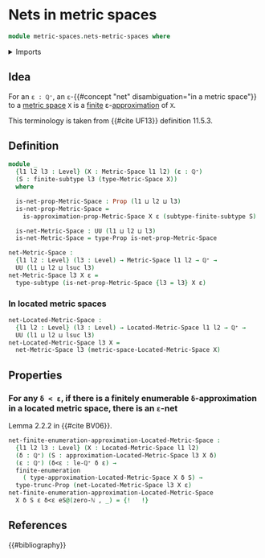 # Nets in metric spaces

```agda
module metric-spaces.nets-metric-spaces where
```

<details><summary>Imports</summary>

```agda
open import elementary-number-theory.positive-rational-numbers
open import elementary-number-theory.natural-numbers

open import foundation.universe-levels
open import foundation.subtypes
open import foundation.dependent-pair-types
open import univalent-combinatorics.finite-subtypes
open import metric-spaces.metric-spaces
open import foundation.propositional-truncations
open import univalent-combinatorics.finitely-enumerable-subtypes
open import foundation.propositions
open import metric-spaces.approximations-metric-spaces
open import metric-spaces.located-metric-spaces
open import univalent-combinatorics.finitely-enumerable-types
```

</details>

## Idea

For an `ε : ℚ⁺`, an
`ε`-{{#concept "net" disambiguation="in a metric space"}} to a
[metric space](metric-spaces.metric-spaces.md) `X` is a
[finite](univalent-combinatorics.finite-subtypes.md)
ε-[approximation](metric-spaces.approximations-metric-spaces.md) of `X`.

This terminology is taken from {{#cite UF13}} definition 11.5.3.

## Definition

```agda
module _
  {l1 l2 l3 : Level} (X : Metric-Space l1 l2) (ε : ℚ⁺)
  (S : finite-subtype l3 (type-Metric-Space X))
  where

  is-net-prop-Metric-Space : Prop (l1 ⊔ l2 ⊔ l3)
  is-net-prop-Metric-Space =
    is-approximation-prop-Metric-Space X ε (subtype-finite-subtype S)

  is-net-Metric-Space : UU (l1 ⊔ l2 ⊔ l3)
  is-net-Metric-Space = type-Prop is-net-prop-Metric-Space

net-Metric-Space :
  {l1 l2 : Level} (l3 : Level) → Metric-Space l1 l2 → ℚ⁺ →
  UU (l1 ⊔ l2 ⊔ lsuc l3)
net-Metric-Space l3 X ε =
  type-subtype (is-net-prop-Metric-Space {l3 = l3} X ε)
```

### In located metric spaces

```agda
net-Located-Metric-Space :
  {l1 l2 : Level} (l3 : Level) → Located-Metric-Space l1 l2 → ℚ⁺ →
  UU (l1 ⊔ l2 ⊔ lsuc l3)
net-Located-Metric-Space l3 X =
  net-Metric-Space l3 (metric-space-Located-Metric-Space X)
```

## Properties

### For any `δ < ε`, if there is a finitely enumerable `δ`-approximation in a located metric space, there is an `ε`-net

Lemma 2.2.2 in {{#cite BV06}}.

```agda
net-finite-enumeration-approximation-Located-Metric-Space :
  {l1 l2 l3 : Level} (X : Located-Metric-Space l1 l2)
  (δ : ℚ⁺) (S : approximation-Located-Metric-Space l3 X δ)
  (ε : ℚ⁺) (δ<ε : le-ℚ⁺ δ ε) →
  finite-enumeration
    ( type-approximation-Located-Metric-Space X δ S) →
  type-trunc-Prop (net-Located-Metric-Space l3 X ε)
net-finite-enumeration-approximation-Located-Metric-Space
  X δ S ε δ<ε eS@(zero-ℕ , _) = {!   !}
```

## References

{{#bibliography}}
